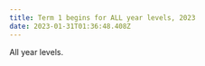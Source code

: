 ```yaml
---
title: Term 1 begins for ALL year levels, 2023
date: 2023-01-31T01:36:48.408Z
---
```

All year levels.